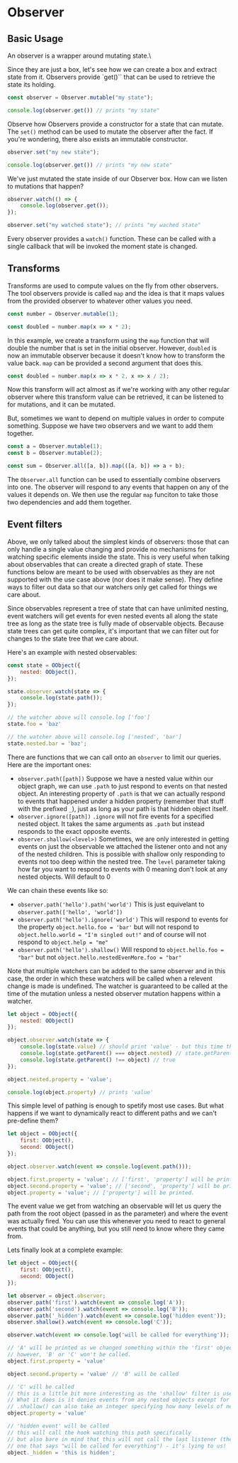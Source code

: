 # Observer

## Basic Usage

An observer is a wrapper around mutating state.\

Since they are just a box, let's see how we can create a box and extract state from it. Observers provide `get()`` that can be used to retrieve the state its holding.

```js
const observer = Observer.mutable("my state");

console.log(observer.get()) // prints "my state"
```

Observe how Observers provide a constructor for a state that can mutate. The `set()` method can be used to mutate the observer after the fact. If you're wondering, there also exists an immutable constructor.

```js
observer.set("my new state");

console.log(observer.get()) // prints "my new state"
```

We've just mutated the state inside of our Observer box. How can we listen to mutations that happen?

```js
observer.watch(() => {
    console.log(observer.get());
});

observer.set("my watched state"); // prints "my wached state"
```

Every observer provides a `watch()` function. These can be called with a single callback that will be invoked the moment state is changed.

## Transforms
Transforms are used to compute values on the fly from other observers. The tool observers provide is called `map` and the idea is that it maps values from the provided observer to whatever other values you need.

```js
const number = Observer.mutable(1);

const doubled = number.map(x => x * 2);
```

In this example, we create a transform using the `map` function that will double the number that is set in the initial observer. However, `doubled` is now an immutable observer because it doesn't know how to transform the value back. `map` can be provided a second argument that does this.

```js
const doubled = number.map(x => x * 2, x => x / 2);
```
Now this transform will act almost as if we're working with any other regular observer where this transform value can be retrieved, it can be listened to for mutations, and it can be mutated.

But, sometimes we want to depend on multiple values in order to compute something. Suppose we have two observers and we want to add them together.

```js
const a = Observer.mutable(1);
const b = Observer.mutable(2);

const sum = Observer.all([a, b]).map(([a, b]) => a + b);
```

The `Observer.all` function can be used to essentially combine observers into one. The observer will respond to any events that happen on any of the values it depends on. We then use the regular `map` funciton to take those two dependencies and add them together.

## Event filters

Above, we only talked about the simplest kinds of observers: those that can only handle a single value changing and provide no mechanisms for watching specific elements inside the state. This is very useful when talking about observables that can create a directed graph of state. These functions below are meant to be used with observables as they are not supported with the use case above (nor does it make sense). They define ways to filter out data so that our watchers only get called for things we care about.

Since observables represent a tree of state that can have unlimited nesting, event watchers will get events for even nested events all along the state tree as long as the state tree is fully made of observable objects. Because state trees can get quite complex, it's important that we can filter out for changes to the state tree that we care about.

Here's an example with nested observables:
```js
const state = OObject({
	nested: OObject(),
});

state.observer.watch(state => {
	console.log(state.path());
});

// the watcher above will console.log ['foo']
state.foo = 'baz'

// the watcher above will console.log ['nested', 'bar']
state.nested.bar = 'baz';
```

There are functions that we can call onto an `observer` to limit our queries. Here are the important ones:
- `observer.path([path])`
   Suppose we have a nested value within our object graph, we can use `.path` to just respond to events on that nested object. An interesting property of `.path` is that we can actually respond to events that happened under a hidden property (remember that stuff with the prefixed `_`), just as long as your path is that hidden object itself.
- `observer.ignore([path])`
  `.ignore` will not fire events for a specified nested object. It takes the same arguments as `.path` but instead responds to the exact opposite events.
- `observer.shallow(<level>)`
  Sometimes, we are only interested in getting events on just the observable we attached the listener onto and not any of the nested children. This is possible with shallow only responding to events not too deep within the nested tree. The `level` parameter taking how far you want to respond to events with 0 meaning don't look at any nested objects. Will default to 0

We can chain these events like so:
 - `observer.path('hello').path('world')`
    This is just equivelant to `observer.path(['hello', 'world'])`
 - `observer.path('hello').ignore('world')`
   This will respond to events for the property `object.hello.foo = 'bar'` but will not respond to `object.hello.world = "I'm singled out!"` and of course will not respond to `object.help = "me"`
 - `observer.path('hello').shallow()`
   Will respond to `object.hello.foo = "bar"` but not `object.hello.nestedEvenMore.foo = "bar"`

Note that multiple watchers can be added to the same observer and in this case,
the order in which these watchers will be called when a relevent change is made
is undefined. The watcher is guaranteed to be called at the time of the mutation
unless a nested observer mutation happens within a watcher.

```jsx
let object = OObject({
    nested: OObject()
});

object.observer.watch(state => {
    console.log(state.value) // should print 'value' - but this time the event came from the nested object.
    console.log(state.getParent() === object.nested) // state.getParent() will give us the object that generated the event so this statement should be true.
    console.log(state.getParent() !== object) // true
});

object.nested.property = 'value';

console.log(object.property) // prints 'value'
```

This simple level of pathing is enough to spetify most use cases. But what happens if we want to dynamically react to different paths and we can't pre-define them?

```jsx
let object = OObject({
    first: OObject(),
    second: OObject()
});

object.observer.watch(event => console.log(event.path()));

object.first.property = 'value'; // ['first', 'property'] will be printed.
object.second.property = 'value'; // ['second', 'property'] will be printed.
object.property = 'value'; // ['property'] will be printed.
```

The event value we get from watching an observable will let us query the path from the root object (passed in as the parameter) and where the event was actually fired. You can use this whenever you need to react to general events that could be anything, but you still need to know where they came from.

Lets finally look at a complete example:
```jsx
let object = OObject({
    first: OObject(),
    second: OObject()
});

let observer = object.observer;
observer.path('first').watch(event => console.log('A'));
observer.path('second').watch(event => console.log('B'));
observer.path('_hidden').watch(event => console.log('hidden event'));
observer.shallow().watch(event => console.log('C'));

observer.watch(event => console.log('will be called for everything'));

// 'A' will be printed as we changed something within the 'first' object.
// however, 'B' or 'C' won't be called.
object.first.property = 'value'

object.second.property = 'value' // 'B' will be called

// 'C' will be called
// this is a little bit more interesting as the 'shallow' filter is used for this.
// What it does is it denies events from any nested objects except for anything that happens to the root.
// .shallow() can also take an integer specifying how many levels of nesting we want to capture.
object.property = 'value'

// 'hidden event' will be called
// this will call the hook watching this path specifically
// but also bare in mind that this will not call the last listener (the
// one that says "will be called for everything") - it's lying to us!
object._hidden = 'this is hidden';
```
